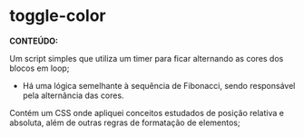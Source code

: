 # toggle-color

<b>CONTEÚDO:</b>

Um script simples que utiliza um timer para ficar alternando as cores dos blocos em loop;
  * Há uma lógica semelhante à sequência de Fibonacci, sendo responsável pela alternância das cores.

Contém um CSS onde apliquei conceitos estudados de posição relativa e absoluta, além de outras regras de formatação de elementos;
